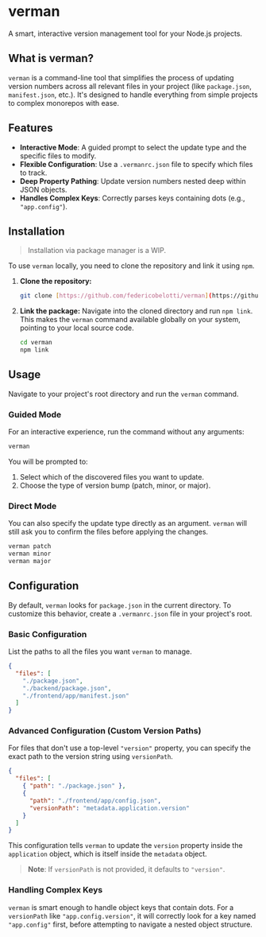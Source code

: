 # verman

A smart, interactive version management tool for your Node.js projects.

## What is verman?

`verman` is a command-line tool that simplifies the process of updating version numbers across all relevant files in your project (like `package.json`, `manifest.json`, etc.). It's designed to handle everything from simple projects to complex monorepos with ease.

## Features

- **Interactive Mode**: A guided prompt to select the update type and the specific files to modify.
- **Flexible Configuration**: Use a `.vermanrc.json` file to specify which files to track.
- **Deep Property Pathing**: Update version numbers nested deep within JSON objects.
- **Handles Complex Keys**: Correctly parses keys containing dots (e.g., `"app.config"`).

## Installation

> Installation via package manager is a WIP.

To use `verman` locally, you need to clone the repository and link it using `npm`.

1.  **Clone the repository:**

    ```bash
    git clone [https://github.com/federicobelotti/verman](https://github.com/federicobelotti/verman)
    ```

2.  **Link the package:**
    Navigate into the cloned directory and run `npm link`. This makes the `verman` command available globally on your system, pointing to your local source code.
    ```bash
    cd verman
    npm link
    ```

## Usage

Navigate to your project's root directory and run the `verman` command.

### Guided Mode

For an interactive experience, run the command without any arguments:

```bash
verman
```

You will be prompted to:

1.  Select which of the discovered files you want to update.
2.  Choose the type of version bump (patch, minor, or major).

### Direct Mode

You can also specify the update type directly as an argument. `verman` will still ask you to confirm the files before applying the changes.

```bash
verman patch
verman minor
verman major
```

## Configuration

By default, `verman` looks for `package.json` in the current directory. To customize this behavior, create a `.vermanrc.json` file in your project's root.

### Basic Configuration

List the paths to all the files you want `verman` to manage.

```json
{
  "files": [
    "./package.json",
    "./backend/package.json",
    "./frontend/app/manifest.json"
  ]
}
```

### Advanced Configuration (Custom Version Paths)

For files that don't use a top-level `"version"` property, you can specify the exact path to the version string using `versionPath`.

```json
{
  "files": [
    { "path": "./package.json" },
    {
      "path": "./frontend/app/config.json",
      "versionPath": "metadata.application.version"
    }
  ]
}
```

This configuration tells `verman` to update the `version` property inside the `application` object, which is itself inside the `metadata` object.

> **Note**: If `versionPath` is not provided, it defaults to `"version"`.

### Handling Complex Keys

`verman` is smart enough to handle object keys that contain dots. For a `versionPath` like `"app.config.version"`, it will correctly look for a key named `"app.config"` first, before attempting to navigate a nested object structure.
